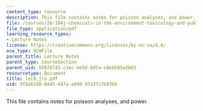 ```yaml
---
content_type: resource
description: This file contains notes for poisson analyses, and power.
file: /courses/20-104j-chemicals-in-the-environment-toxicology-and-public-health-be-104j-spring-2005/9f8ab1660445d47aa69097a37c7b976b_lec9_jls.pdf
file_type: application/pdf
learning_resource_types:
- Lecture Notes
license: https://creativecommons.org/licenses/by-nc-sa/4.0/
ocw_type: OCWFile
parent_title: Lecture Notes
parent_type: CourseSection
parent_uid: 55878743-c1ec-be5d-8d5a-c8eb585e20d3
resourcetype: Document
title: lec9_jls.pdf
uid: 9f8ab166-0445-d47a-a690-97a37c7b976b
---
```

This file contains notes for poisson analyses, and power.